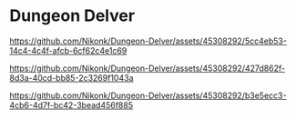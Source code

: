 # Dungeon Delver
 


https://github.com/Nikonk/Dungeon-Delver/assets/45308292/5cc4eb53-14c4-4c4f-afcb-6cf62c4e1c69



https://github.com/Nikonk/Dungeon-Delver/assets/45308292/427d862f-8d3a-40cd-bb85-2c3269f1043a



https://github.com/Nikonk/Dungeon-Delver/assets/45308292/b3e5ecc3-4cb6-4d7f-bc42-3bead456f885

